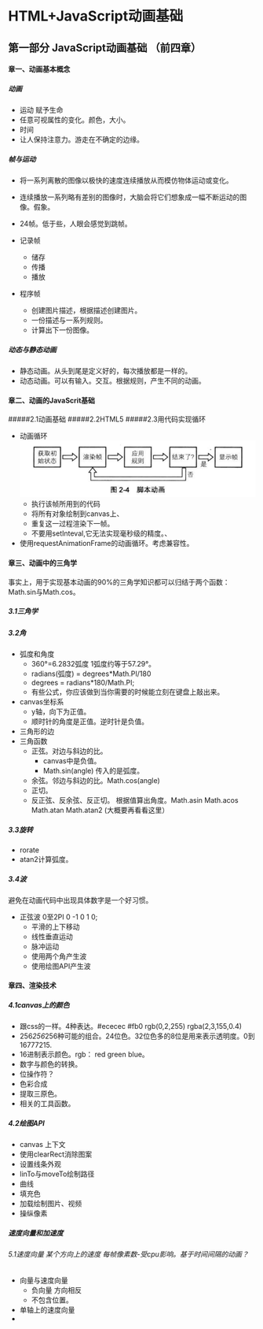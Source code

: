 # HTML+JavaScript动画基础

## 第一部分 JavaScript动画基础 （前四章）

#### 章一、动画基本概念
##### 动画
* 运动 赋予生命
* 任意可视属性的变化。颜色，大小。
* 时间 
* 让人保持注意力。游走在不确定的边缘。

##### 帧与运动  
* 将一系列离散的图像以极快的速度连续播放从而模仿物体运动或变化。
* 连续播放一系列略有差别的图像时，大脑会将它们想象成一幅不断运动的图像。假象。
* 24帧。低于些，人眼会感觉到跳帧。

* 记录帧
    * 储存
    * 传播
    * 播放 
* 程序帧
    * 创建图片描述，根据描述创建图片。
    * 一份描述与一系列规则。
    * 计算出下一份图像。 

##### 动态与静态动画
* 静态动画。从头到尾是定义好的，每次播放都是一样的。
* 动态动画。可以有输入。交互。根据规则，产生不同的动画。 

#### 章二、动画的JavaScrit基础
#####2.1动画基础
#####2.2HTML5
#####2.3用代码实现循环
* 动画循环
![示意图](img/2_1.png)
    * 执行该帧所用到的代码
    * 将所有对象绘制到canvas上、
    * 重复这一过程渲染下一帧。
    * 不要用setInteval,它无法实现毫秒级的精度。、
* 使用requestAnimationFrame的动画循环。考虑兼容性。

#### 章三、动画中的三角学
事实上，用于实现基本动画的90%的三角学知识都可以归结于两个函数：Math.sin与Math.cos。

##### 3.1三角学
##### 3.2角
* 弧度和角度
    * 360°=6.2832弧度  1弧度约等于57.29°。
    * radians(弧度) = degrees*Math.PI/180
    * degrees = radians*180/Math.PI; 
    * 有些公式，你应该做到当你需要的时候能立刻在键盘上敲出来。
* canvas坐标系
    * y轴，向下为正值。
    * 顺时针的角度是正值。逆时针是负值。
* 三角形的边
* 三角函数
    * 正弦。对边与斜边的比。
        * canvas中是负值。
        * Math.sin(angle) 传入的是弧度。
    * 余弦。邻边与斜边的比。Math.cos(angle)
    * 正切。
    * 反正弦、反余弦、反正切。  根据值算出角度。Math.asin Math.acos Math.atan Math.atan2 (大概要再看看这里）

##### 3.3旋转
* rorate
* atan2计算弧度。

##### 3.4波
避免在动画代码中出现具体数字是一个好习惯。
* 正弦波 0至2PI 0 -1 0 1 0;
    * 平滑的上下移动
    * 线性垂直运动
    * 脉冲运动
    * 使用两个角产生波
    * 使用绘图API产生波

#### 章四、渲染技术
##### 4.1canvas上的颜色
* 跟css的一样。4种表达。#ececec #fb0 rgb(0,2,255) rgba(2,3,155,0.4)
* 256*256*256种可能的组合。24位色。32位色多的8位是用来表示透明度。0到16777215.
* 16进制表示颜色。rgb： red green blue。
* 数字与颜色的转换。
* 位操作符？
* 色彩合成
* 提取三原色。
* 相关的工具函数。

##### 4.2绘图API
* canvas 上下文
* 使用clearRect消除图案
* 设置线条外观
* linTo与moveTo绘制路径
* 曲线
* 填充色
* 加载绘制图片、视频
* 操纵像素

##### 速度向量和加速度
###### 5.1速度向量 某个方向上的速度  每帧像素数-受cpu影响。基于时间间隔的动画？
* 向量与速度向量
    * 负向量 方向相反
    * 不包含位置。
* 单轴上的速度向量
*   


 


